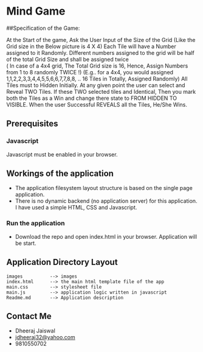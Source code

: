 # Mind Game

##Specification of the Game:

At the Start of the game, Ask the User Input of the Size of the Grid (Like the Grid size in the Below picture is 4 X 4)
Each Tile will have a Number assigned to it Randomly. 
Different numbers assigned to the grid will be half of the total Grid Size and shall be assigned twice  
( In case of a 4x4 grid, The Total Grid size is 16, Hence, Assign Numbers from 1 to 8 randomly TWICE !)
(E.g.. for a 4x4, you would assigned 1,1,2,2,3,3,4,4,5,5,6,6,7,7,8,8, .. 16 Tiles in Totally, Assigned Randomly)
All Tiles must to Hidden Initially.
At any given point the user can select and Reveal TWO Tiles.
If these TWO selected tiles and Identical, Then you mark both the Tiles as a Win and change there state to FROM HIDDEN TO VISIBLE.
When the user Successful REVEALS all the Tiles, He/She Wins.

## Prerequisites
### Javascript
Javascript must be enabled in your browser.

## Workings of the application

- The application filesystem layout structure is based on the single page application.
- There is no dynamic backend (no application server) for this application. I have used a simple HTML, CSS and Javascript.

### Run the application

- Download the repo and open index.html in your browser. Application will be start.

## Application Directory Layout

    images          --> images
    index.html      --> the main html template file of the app
    main.css        --> stylesheet file 
    main.js         --> application logic written in javascript
    Readme.md       --> Application description
    

## Contact Me
- Dheeraj Jaiswal
- jdheeraj32@yahoo.com
- 9810550702

